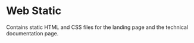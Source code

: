 # Web Static

Contains static HTML and CSS files for the landing page and the technical documentation page.